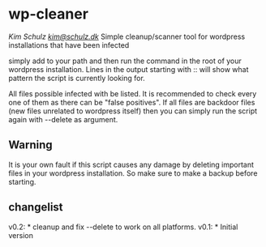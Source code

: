# wp-cleaner 
_Kim Schulz <kim@schulz.dk>_
Simple cleanup/scanner tool for wordpress installations that have been infected


simply add to your path and then run the command in the root of your wordpress installation.
Lines in the output starting with :: will show what pattern the script is currently looking for.

All files possible infected with be listed. It is recommended to check every one of them 
as there can be "false positives". 
If all files are backdoor files (new files unrelated to wordpress itself) then you can simply 
run the script again with --delete as argument. 

## Warning
It is your own fault if this script causes any damage by deleting important files in your wordpress
installation. So make sure to make a backup before starting. 

## changelist
v0.2:
	* cleanup and fix --delete to work on all platforms. 
v0.1:
	* Initial version
